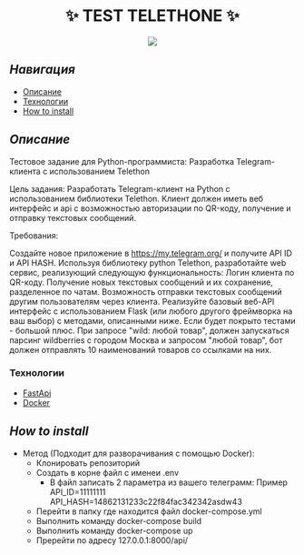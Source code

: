 <h1 align="center">✨ TEST TELETHONE ✨</h1>

<p align="center">  
<img src="https://img.shields.io/badge/python-3.12 -blueviolet.svg">

</p>


## ***Навигация***
- [Описание](#описание)
- [Технологии](#Технологии)
- [How to install](#how_to_install)

<a name="описание"></a> 
## ***Описание***

Тестовое задание для Python-программиста: Разработка Telegram-клиента с использованием Telethon

Цель задания: Разработать Telegram-клиент на Python с использованием библиотеки Telethon. Клиент должен иметь веб интерфейс и api с возможностью авторизации по QR-коду, получение и отправку текстовых сообщений.

Требования:

Создайте новое приложение в https://my.telegram.org/ и получите API ID и API HASH.
Используя библиотеку python Telethon, разработайте web сервис, реализующий следующую функциональность:
Логин клиента по QR-коду.
Получение новых текстовых сообщений и их сохранение, разделенное по чатам.
Возможность отправки текстовых сообщений другим пользователям через клиента.
Реализуйте базовый веб-API интерфейс с использованием Flask (или любого другого фреймворка на ваш выбор) с методами, описанными ниже. Если будет покрыто тестами - большой плюс.
При запросе "wild: любой товар", должен запускаться парсинг wildberries с городом Москва и запросом "любой товар", бот должен отправлять 10 наименований товаров со ссылками на них.

<a name="Технологии"></a> 
### Технологии

- [FastApi](https://fastapi.tiangolo.com/)
- [Docker](https://www.docker.com/)

<a name="how_to_install"></a> 
## ***How to install***

- Метод (Подходит для разворачивания с помощью Docker):
  - Клонировать репозиторий
  - Создать в корне файл с именеи .env 
    - В файл записать 2 параметра из вашего телеграмм:
      Пример
      API_ID=11111111
      API_HASH=14862131233c22f84fac342342asdw43
  - Перейти в папку где находится файл docker-compose.yml
  - Выполнить команду docker-compose build
  - Выполнить команду docker-compose up
  - Пререйти по адресу 127.0.0.1:8000/api/

